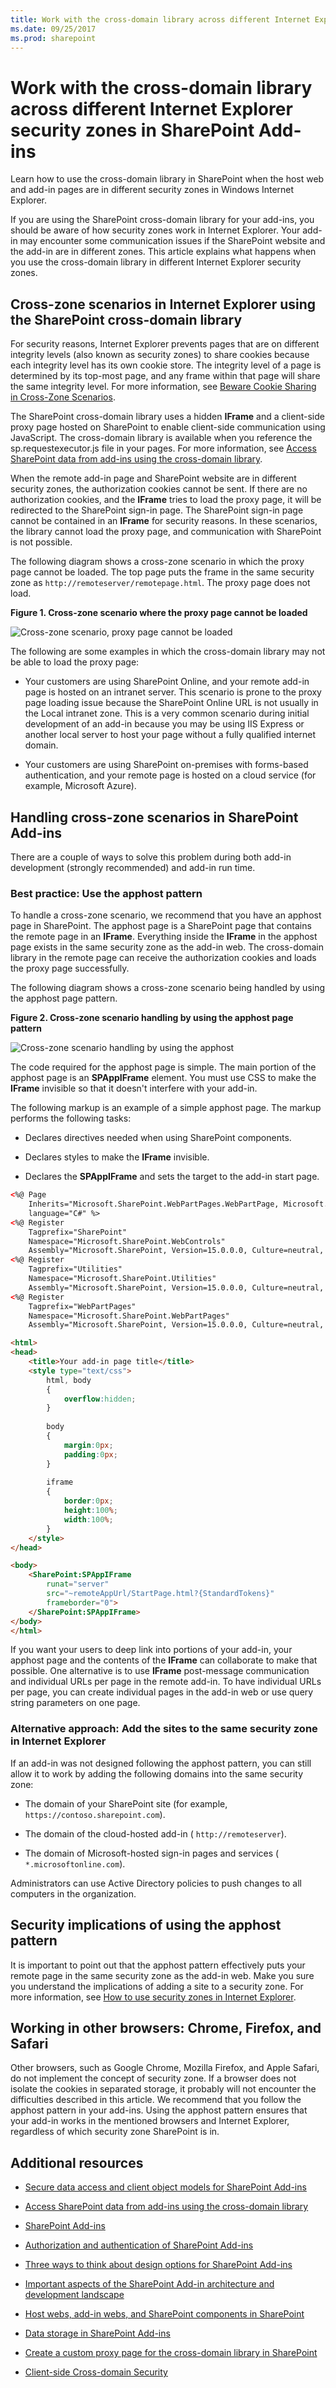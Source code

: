 ```yaml
---
title: Work with the cross-domain library across different Internet Explorer security zones in SharePoint Add-ins
ms.date: 09/25/2017
ms.prod: sharepoint
---
```



# Work with the cross-domain library across different Internet Explorer security zones in SharePoint Add-ins
Learn how to use the cross-domain library in SharePoint when the host web and add-in pages are in different security zones in Windows Internet Explorer.


If you are using the SharePoint cross-domain library for your add-ins, you should be aware of how security zones work in Internet Explorer. Your add-in may encounter some communication issues if the SharePoint website and the add-in are in different zones. This article explains what happens when you use the cross-domain library in different Internet Explorer security zones.
 

## Cross-zone scenarios in Internet Explorer using the SharePoint cross-domain library
<a name="bk_crosszonescenarios"> </a>

For security reasons, Internet Explorer prevents pages that are on different integrity levels (also known as security zones) to share cookies because each integrity level has its own cookie store. The integrity level of a page is determined by its top-most page, and any frame within that page will share the same integrity level. For more information, see  [Beware Cookie Sharing in Cross-Zone Scenarios](http://blogs.msdn.com/b/ieinternals/archive/2011/03/10/internet-explorer-beware-cookie-sharing-in-cross-zone-scenarios.aspx).
 

 
The SharePoint cross-domain library uses a hidden  **IFrame** and a client-side proxy page hosted on SharePoint to enable client-side communication using JavaScript. The cross-domain library is available when you reference the sp.requestexecutor.js file in your pages. For more information, see [Access SharePoint data from add-ins using the cross-domain library](access-sharepoint-data-from-add-ins-using-the-cross-domain-library.md).
 

 
When the remote add-in page and SharePoint website are in different security zones, the authorization cookies cannot be sent. If there are no authorization cookies, and the  **IFrame** tries to load the proxy page, it will be redirected to the SharePoint sign-in page. The SharePoint sign-in page cannot be contained in an **IFrame** for security reasons. In these scenarios, the library cannot load the proxy page, and communication with SharePoint is not possible.
 

 
The following diagram shows a cross-zone scenario in which the proxy page cannot be loaded. The top page puts the frame in the same security zone as  `http://remoteserver/remotepage.html`. The proxy page does not load.
 

 

**Figure 1. Cross-zone scenario where the proxy page cannot be loaded**

 

 
![Cross-zone scenario, proxy page cannot be loaded](../images/Crosszone_loaderror.png)
 
The following are some examples in which the cross-domain library may not be able to load the proxy page:
 

 

 

- Your customers are using SharePoint Online, and your remote add-in page is hosted on an intranet server. This scenario is prone to the proxy page loading issue because the SharePoint Online URL is not usually in the Local intranet zone. This is a very common scenario during initial development of an add-in because you may be using IIS Express or another local server to host your page without a fully qualified internet domain.
    
 
- Your customers are using SharePoint on-premises with forms-based authentication, and your remote page is hosted on a cloud service (for example, Microsoft Azure).
    
 

## Handling cross-zone scenarios in SharePoint Add-ins
<a name="bk_handlingcrosszone"> </a>

There are a couple of ways to solve this problem during both add-in development (strongly recommended) and add-in run time.
 

 

### Best practice: Use the apphost pattern

To handle a cross-zone scenario, we recommend that you have an apphost page in SharePoint. The apphost page is a SharePoint page that contains the remote page in an **IFrame**. Everything inside the  **IFrame** in the apphost page exists in the same security zone as the add-in web. The cross-domain library in the remote page can receive the authorization cookies and loads the proxy page successfully.
 

 
The following diagram shows a cross-zone scenario being handled by using the apphost page pattern. 
 

 

**Figure 2. Cross-zone scenario handling by using the apphost page pattern**

 

 
![Cross-zone scenario handling by using the apphost](../images/Crosszone_loadsuccess.png)
 
The code required for the apphost page is simple. The main portion of the apphost page is an  **SPAppIFrame** element. You must use CSS to make the **IFrame** invisible so that it doesn't interfere with your add-in.
 

 
The following markup is an example of a simple apphost page. The markup performs the following tasks:
 

 

 

- Declares directives needed when using SharePoint components.
    
 
- Declares styles to make the  **IFrame** invisible.
    
 
- Declares the  **SPAppIFrame** and sets the target to the add-in start page.
    
 



```HTML
<%@ Page 
    Inherits="Microsoft.SharePoint.WebPartPages.WebPartPage, Microsoft.SharePoint, Version=15.0.0.0, Culture=neutral, PublicKeyToken=71e9bce111e9429c" 
    language="C#" %>
<%@ Register 
    Tagprefix="SharePoint" 
    Namespace="Microsoft.SharePoint.WebControls" 
    Assembly="Microsoft.SharePoint, Version=15.0.0.0, Culture=neutral, PublicKeyToken=71e9bce111e9429c" %>
<%@ Register 
    Tagprefix="Utilities" 
    Namespace="Microsoft.SharePoint.Utilities" 
    Assembly="Microsoft.SharePoint, Version=15.0.0.0, Culture=neutral, PublicKeyToken=71e9bce111e9429c" %>
<%@ Register 
    Tagprefix="WebPartPages" 
    Namespace="Microsoft.SharePoint.WebPartPages" 
    Assembly="Microsoft.SharePoint, Version=15.0.0.0, Culture=neutral, PublicKeyToken=71e9bce111e9429c" %>

<html>
<head>
    <title>Your add-in page title</title>
    <style type="text/css">
        html, body
        {
            overflow:hidden;
        }
        
        body
        {
            margin:0px;
            padding:0px;
        }
         
        iframe 
        {
            border:0px;
            height:100%;
            width:100%;
        }
    </style>
</head>

<body>
    <SharePoint:SPAppIFrame 
        runat="server" 
        src="~remoteAppUrl/StartPage.html?{StandardTokens}" 
        frameborder="0">
    </SharePoint:SPAppIFrame>
</body>
</html>
```

If you want your users to deep link into portions of your add-in, your apphost page and the contents of the  **IFrame** can collaborate to make that possible. One alternative is to use **IFrame** post-message communication and individual URLs per page in the remote add-in. To have individual URLs per page, you can create individual pages in the add-in web or use query string parameters on one page.
 

 

### Alternative approach: Add the sites to the same security zone in Internet Explorer

If an add-in was not designed following the apphost pattern, you can still allow it to work by adding the following domains into the same security zone: 
 

 

- The domain of your SharePoint site (for example,  `https://contoso.sharepoint.com`).
    
 
- The domain of the cloud-hosted add-in ( `http://remoteserver`).
    
 
- The domain of Microsoft-hosted sign-in pages and services ( `*.microsoftonline.com`).
    
 
Administrators can use Active Directory policies to push changes to all computers in the organization.
 

 

## Security implications of using the apphost pattern
<a name="bk_securityimplications"> </a>

It is important to point out that the apphost pattern effectively puts your remote page in the same security zone as the add-in web. Make you sure you understand the implications of adding a site to a security zone. For more information, see  [How to use security zones in Internet Explorer](http://support.microsoft.com/kb/174360).
 

 

## Working in other browsers: Chrome, Firefox, and Safari
<a name="bk_otherbrowsers"> </a>

Other browsers, such as Google Chrome, Mozilla Firefox, and Apple Safari, do not implement the concept of security zone. If a browser does not isolate the cookies in separated storage, it probably will not encounter the difficulties described in this article. We recommend that you follow the apphost pattern in your add-ins. Using the apphost pattern ensures that your add-in works in the mentioned browsers and Internet Explorer, regardless of which security zone SharePoint is in.
 

 

## Additional resources
<a name="bk_addresources"> </a>


-  [Secure data access and client object models for SharePoint Add-ins](secure-data-access-and-client-object-models-for-sharepoint-add-ins.md)
    
 
-  [Access SharePoint data from add-ins using the cross-domain library](access-sharepoint-data-from-add-ins-using-the-cross-domain-library.md)
    
 
-  [SharePoint Add-ins](sharepoint-add-ins.md)
    
 
-  [Authorization and authentication of SharePoint Add-ins](authorization-and-authentication-of-sharepoint-add-ins.md)
    
 
-  [Three ways to think about design options for SharePoint Add-ins](three-ways-to-think-about-design-options-for-sharepoint-add-ins.md)
    
 
-  [Important aspects of the SharePoint Add-in architecture and development landscape](important-aspects-of-the-sharepoint-add-in-architecture-and-development-landscap.md)
    
 
-  [Host webs, add-in webs, and SharePoint components in SharePoint](host-webs-add-in-webs-and-sharepoint-components-in-sharepoint.md)
    
 
-  [Data storage in SharePoint Add-ins](important-aspects-of-the-sharepoint-add-in-architecture-and-development-landscap.md#Data)
    
 
-  [Create a custom proxy page for the cross-domain library in SharePoint](create-a-custom-proxy-page-for-the-cross-domain-library-in-sharepoint.md)
    
 
-  [Client-side Cross-domain Security](http://msdn.microsoft.com/en-us/library/cc709423%28v=vs.85%29.aspx)
    
 

